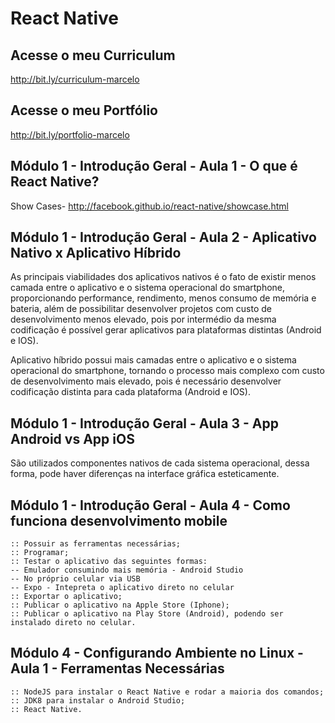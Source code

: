 # React Native

## Acesse o meu Curriculum

http://bit.ly/curriculum-marcelo

## Acesse o meu Portfólio

http://bit.ly/portfolio-marcelo

## Módulo 1 - Introdução Geral - Aula 1 - O que é React Native?

Show Cases- http://facebook.github.io/react-native/showcase.html

## Módulo 1 - Introdução Geral - Aula 2 - Aplicativo Nativo x Aplicativo Híbrido

As principais viabilidades dos aplicativos nativos é o fato de existir menos camada entre o aplicativo e o sistema operacional do smartphone, proporcionando performance, rendimento, menos consumo de memória e bateria, além de possibilitar desenvolver projetos com custo de desenvolvimento menos elevado, pois por intermédio da mesma codificação é possível gerar aplicativos para plataformas distintas (Android e IOS).

Aplicativo híbrido possui mais camadas entre o aplicativo e o sistema operacional do smartphone, tornando o processo mais complexo com custo de desenvolvimento mais elevado, pois é necessário desenvolver codificação distinta para cada plataforma (Android e IOS).

## Módulo 1 - Introdução Geral - Aula 3 - App Android vs App iOS

São utilizados componentes nativos de cada sistema operacional, dessa forma, pode haver diferenças na interface gráfica esteticamente.

## Módulo 1 - Introdução Geral - Aula 4 - Como funciona desenvolvimento mobile

    :: Possuir as ferramentas necessárias;
    :: Programar;
    :: Testar o aplicativo das seguintes formas:
    -- Emulador consumindo mais memória - Android Studio
    -- No próprio celular via USB
    -- Expo - Intepreta o aplicativo direto no celular
    :: Exportar o aplicativo;
    :: Publicar o aplicativo na Apple Store (Iphone);
    :: Publicar o aplicativo na Play Store (Android), podendo ser instalado direto no celular.

## Módulo 4 - Configurando Ambiente no Linux - Aula 1 - Ferramentas Necessárias

    :: NodeJS para instalar o React Native e rodar a maioria dos comandos;
    :: JDK8 para instalar o Android Studio;
    :: React Native.
